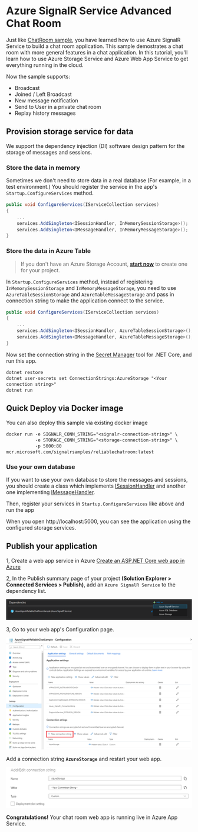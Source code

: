 # Azure SignalR Service Advanced Chat Room

Just like [ChatRoom sample](../ChatRoom), you have learned how to use Azure SignalR Service to build a chat room application. This sample demostrates a chat room with more general features in a chat application.
In this tutorial, you'll learn how to use Azure Storage Service and Azure Web App Service to get everything running in the cloud.

Now the sample supports:

* Broadcast
* Joined / Left Broadcast
* New message notification 
* Send to User in a private chat room
* Replay history messages

## Provision storage service for data

We support the dependency injection (DI) software design pattern for the storage of messages and sessions.

### Store the data in memory

Sometimes we don't need to store data in a real database (For example, in a test environment.)
You should register the service in the app's `Startup.ConfigureServices` method.

```cs
public void ConfigureServices(IServiceCollection services)
{
	...
	services.AddSingleton<ISessionHandler, InMemorySessionStorage>();
	services.AddSingleton<IMessageHandler, InMemoryMessageStorage>();
}
```

### Store the data in Azure Table

> If you don't have an Azure Storage Account, **[start now](https://azure.microsoft.com/en-us/services/storage/tables/)** to create one for your project.

In `Startup.ConfigureServices` method, instead of registering `InMemorySessionStorage` and `InMemoryMessageStorage`, you need to use `AzureTableSessionStorage` and `AzureTableMessageStorage` and pass in connection string to make the application connect to the service.

```cs
public void ConfigureServices(IServiceCollection services)
{
	...
	services.AddSingleton<ISessionHandler, AzureTableSessionStorage>();
	services.AddSingleton<IMessageHandler, AzureTableMessageStorage>();
}
```

Now set the connection string in the [Secret Manager](https://docs.microsoft.com/en-us/aspnet/core/security/app-secrets?view=aspnetcore-2.1&tabs=visual-studio#secret-manager) tool for .NET Core, and run this app.

```
dotnet restore
dotnet user-secrets set ConnectionStrings:AzureStorage "<Your connection string>"
dotnet run
```

## Quick Deploy via Docker image
You can also deploy this sample via existing docker image

```
docker run -e SIGNALR_CONN_STRING="<signalr-connection-string>" \
           -e STORAGE_CONN_STRING="<storage-connection-string>" \
		   -p 5000:80 mcr.microsoft.com/signalrsamples/reliablechatroom:latest
```


### Use your own database

If you want to use your own database to store the messages and sessions, you should create a class which implements [ISessionHandler](./SessionHandler/ISessionHandler.cs) and another one implementing [IMessageHandler](./MessageHandler/IMessageHandler.cs).

Then, register your services in `Startup.ConfigureServices` like above and run the app

When you open http://localhost:5000, you can see the application using the configured storage services.

## Publish your application

1, Create a web app service in Azure [Create an ASP.NET Core web app in Azure](https://docs.microsoft.com/en-us/azure/app-service/app-service-web-get-started-dotnet)

2, In the Publish summary page of your project **(Solution Explorer > Connected Services > Publish)**, add an `Azure SignalR Service` to the dependency list.

![AddAzureSignalRServiceDependency](./Images/AddAzureSignalRServiceDependency.PNG)

3, Go to your web app's Configuration page. 

![AppConfiguration](./Images/AppConfiguration.PNG)

Add a connection string **`AzureStorage`** and restart your web app.

![AddConnectionString](./Images/AddConnectionString.PNG)

**Congratulations!** Your chat room web app is running live in Azure App Service.
